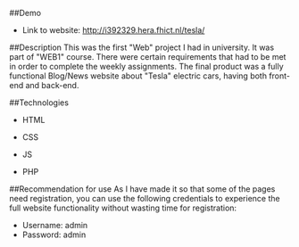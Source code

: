 ##Demo
- Link to website: http://i392329.hera.fhict.nl/tesla/

##Description
This was the first "Web" project I had in university. It was part of "WEB1" course. There were certain requirements that had to be met in order to complete the weekly assignments.
The final product was a fully functional Blog/News website about "Tesla" electric cars, having both front-end and back-end.

##Technologies
- HTML
- CSS
- JS

- PHP

##Recommendation for use
As I have made it so that some of the pages need registration, you can use the following credentials to experience the full website functionality without wasting time for registration:

- Username: admin
- Password: admin